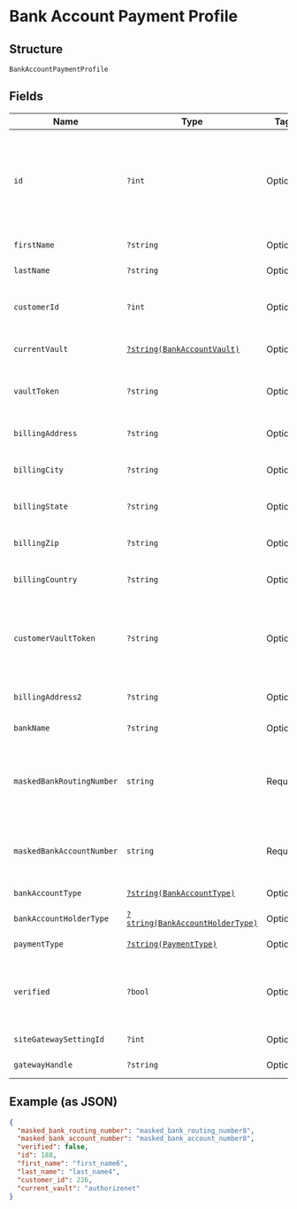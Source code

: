 
# Bank Account Payment Profile

## Structure

`BankAccountPaymentProfile`

## Fields

| Name | Type | Tags | Description | Getter | Setter |
|  --- | --- | --- | --- | --- | --- |
| `id` | `?int` | Optional | The Chargify-assigned ID of the stored bank account. This value can be used as an input to payment_profile_id when creating a subscription, in order to re-use a stored payment profile for the same customer | getId(): ?int | setId(?int id): void |
| `firstName` | `?string` | Optional | The first name of the bank account holder | getFirstName(): ?string | setFirstName(?string firstName): void |
| `lastName` | `?string` | Optional | The last name of the bank account holder | getLastName(): ?string | setLastName(?string lastName): void |
| `customerId` | `?int` | Optional | The Chargify-assigned id for the customer record to which the bank account belongs | getCustomerId(): ?int | setCustomerId(?int customerId): void |
| `currentVault` | [`?string(BankAccountVault)`](../../doc/models/bank-account-vault.md) | Optional | The vault that stores the payment profile with the provided vault_token. | getCurrentVault(): ?string | setCurrentVault(?string currentVault): void |
| `vaultToken` | `?string` | Optional | The “token” provided by your vault storage for an already stored payment profile | getVaultToken(): ?string | setVaultToken(?string vaultToken): void |
| `billingAddress` | `?string` | Optional | The current billing street address for the bank account | getBillingAddress(): ?string | setBillingAddress(?string billingAddress): void |
| `billingCity` | `?string` | Optional | The current billing address city for the bank account | getBillingCity(): ?string | setBillingCity(?string billingCity): void |
| `billingState` | `?string` | Optional | The current billing address state for the bank account | getBillingState(): ?string | setBillingState(?string billingState): void |
| `billingZip` | `?string` | Optional | The current billing address zip code for the bank account | getBillingZip(): ?string | setBillingZip(?string billingZip): void |
| `billingCountry` | `?string` | Optional | The current billing address country for the bank account | getBillingCountry(): ?string | setBillingCountry(?string billingCountry): void |
| `customerVaultToken` | `?string` | Optional | (only for Authorize.Net CIM storage): the customerProfileId for the owner of the customerPaymentProfileId provided as the vault_token. | getCustomerVaultToken(): ?string | setCustomerVaultToken(?string customerVaultToken): void |
| `billingAddress2` | `?string` | Optional | The current billing street address, second line, for the bank account | getBillingAddress2(): ?string | setBillingAddress2(?string billingAddress2): void |
| `bankName` | `?string` | Optional | The bank where the account resides | getBankName(): ?string | setBankName(?string bankName): void |
| `maskedBankRoutingNumber` | `string` | Required | A string representation of the stored bank routing number with all but the last 4 digits marked with X’s (i.e. ‘XXXXXXX1111’). payment_type will be bank_account | getMaskedBankRoutingNumber(): string | setMaskedBankRoutingNumber(string maskedBankRoutingNumber): void |
| `maskedBankAccountNumber` | `string` | Required | A string representation of the stored bank account number with all but the last 4 digits marked with X’s (i.e. ‘XXXXXXX1111’) | getMaskedBankAccountNumber(): string | setMaskedBankAccountNumber(string maskedBankAccountNumber): void |
| `bankAccountType` | [`?string(BankAccountType)`](../../doc/models/bank-account-type.md) | Optional | Defaults to checking | getBankAccountType(): ?string | setBankAccountType(?string bankAccountType): void |
| `bankAccountHolderType` | [`?string(BankAccountHolderType)`](../../doc/models/bank-account-holder-type.md) | Optional | Defaults to personal | getBankAccountHolderType(): ?string | setBankAccountHolderType(?string bankAccountHolderType): void |
| `paymentType` | [`?string(PaymentType)`](../../doc/models/payment-type.md) | Optional | - | getPaymentType(): ?string | setPaymentType(?string paymentType): void |
| `verified` | `?bool` | Optional | denotes whether a bank account has been verified by providing the amounts of two small deposits made into the account<br>**Default**: `false` | getVerified(): ?bool | setVerified(?bool verified): void |
| `siteGatewaySettingId` | `?int` | Optional | - | getSiteGatewaySettingId(): ?int | setSiteGatewaySettingId(?int siteGatewaySettingId): void |
| `gatewayHandle` | `?string` | Optional | - | getGatewayHandle(): ?string | setGatewayHandle(?string gatewayHandle): void |

## Example (as JSON)

```json
{
  "masked_bank_routing_number": "masked_bank_routing_number8",
  "masked_bank_account_number": "masked_bank_account_number8",
  "verified": false,
  "id": 188,
  "first_name": "first_name6",
  "last_name": "last_name4",
  "customer_id": 226,
  "current_vault": "authorizenet"
}
```

